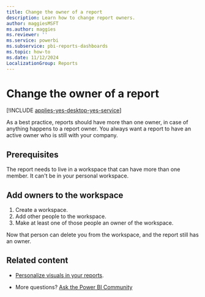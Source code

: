 ```yaml
---
title: Change the owner of a report
description: Learn how to change report owners.
author: maggiesMSFT
ms.author: maggies
ms.reviewer: ''
ms.service: powerbi
ms.subservice: pbi-reports-dashboards
ms.topic: how-to
ms.date: 11/12/2024
LocalizationGroup: Reports
---
```

# Change the owner of a report

[!INCLUDE [applies-yes-desktop-yes-service](../includes/applies-yes-desktop-yes-service.md)]

As a best practice, reports should have more than one owner, in case of anything happens to a report owner. You always want a report to have an active owner who is still with your company.

## Prerequisites

The report needs to live in a workspace that can have more than one member. It can't be in your personal workspace.

## Add owners to the workspace

1. Create a workspace.
1. Add other people to the workspace.
1. Make at least one of those people an owner of the workspace.

Now that person can delete you from the workspace, and the report still has an owner.

## Related content

- [Personalize visuals in your reports](../consumer/end-user-personalize-visuals.md).

- More questions? [Ask the Power BI Community](https://community.powerbi.com/)
